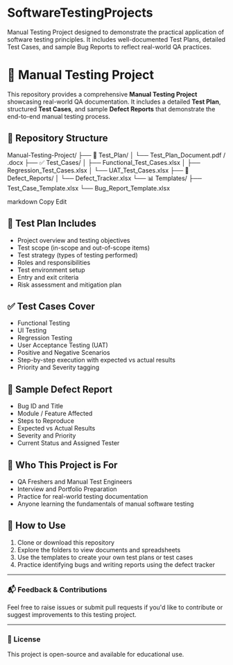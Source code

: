 # SoftwareTestingProjects
Manual Testing Project designed to demonstrate the practical application of software testing principles. It includes well-documented Test Plans, detailed Test Cases, and sample Bug Reports to reflect real-world QA practices.
# 🧪 Manual Testing Project

This repository provides a comprehensive **Manual Testing Project** showcasing real-world QA documentation. It includes a detailed **Test Plan**, structured **Test Cases**, and sample **Defect Reports** that demonstrate the end-to-end manual testing process.

## 📁 Repository Structure

Manual-Testing-Project/
├── 📄 Test_Plan/
│ └── Test_Plan_Document.pdf / .docx
├── ✅ Test_Cases/
│ ├── Functional_Test_Cases.xlsx
│ ├── Regression_Test_Cases.xlsx
│ └── UAT_Test_Cases.xlsx
├── 🐞 Defect_Reports/
│ └── Defect_Tracker.xlsx
└── 📊 Templates/
├── Test_Case_Template.xlsx
└── Bug_Report_Template.xlsx

markdown
Copy
Edit

## 📑 Test Plan Includes

- Project overview and testing objectives  
- Test scope (in-scope and out-of-scope items)  
- Test strategy (types of testing performed)  
- Roles and responsibilities  
- Test environment setup  
- Entry and exit criteria  
- Risk assessment and mitigation plan

## ✅ Test Cases Cover

- Functional Testing  
- UI Testing  
- Regression Testing  
- User Acceptance Testing (UAT)  
- Positive and Negative Scenarios  
- Step-by-step execution with expected vs actual results  
- Priority and Severity tagging

## 🐞 Sample Defect Report

- Bug ID and Title  
- Module / Feature Affected  
- Steps to Reproduce  
- Expected vs Actual Results  
- Severity and Priority  
- Current Status and Assigned Tester

## 🚀 Who This Project is For

- QA Freshers and Manual Test Engineers  
- Interview and Portfolio Preparation  
- Practice for real-world testing documentation  
- Anyone learning the fundamentals of manual software testing

## 📌 How to Use

1. Clone or download this repository  
2. Explore the folders to view documents and spreadsheets  
3. Use the templates to create your own test plans or test cases  
4. Practice identifying bugs and writing reports using the defect tracker

---

### 📬 Feedback & Contributions

Feel free to raise issues or submit pull requests if you'd like to contribute or suggest improvements to this testing project.

---

### 📜 License

This project is open-source and available for educational use.
